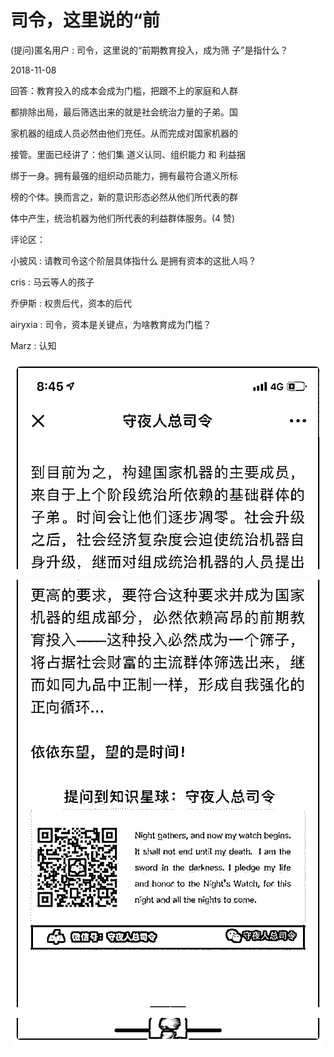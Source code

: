# 司令，这里说的“前

(提问)匿名用户 : 司令，这里说的“前期教育投入，成为筛 子”是指什么？

2018-11-08

回答：教育投入的成本会成为门槛，把跟不上的家庭和人群

都排除出局，最后筛选出来的就是社会统治力量的子弟。国

家机器的组成人员必然由他们充任。从而完成对国家机器的

接管。里面已经讲了：他们集 道义认同、组织能力 和 利益捆

绑于一身。拥有最强的组织动员能力，拥有最符合道义所标

榜的个体。换而言之，新的意识形态必然从他们所代表的群

体中产生，统治机器为他们所代表的利益群体服务。(4 赞)

评论区：

小披风 : 请教司令这个阶层具体指什么 是拥有资本的这批人吗？

cris : 马云等人的孩子

乔伊斯 : 权贵后代，资本的后代

airyxia : 司令，资本是关键点，为啥教育成为门槛？

Marz : 认知

![image](img/Image_361.png)

![image](img/Image_362.png)

![image](img/Image_363.png)